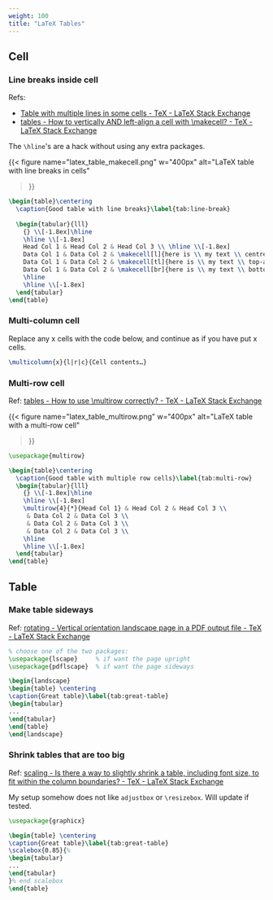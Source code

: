 ```yaml
---
weight: 100
title: "LaTeX Tables"
---
```


## Cell


### Line breaks inside cell

Refs:

- [Table with multiple lines in some cells - TeX - LaTeX Stack Exchange](https://tex.stackexchange.com/a/501507)
- [tables - How to vertically AND left-align a cell with \\makecell? - TeX - LaTeX Stack Exchange](https://tex.stackexchange.com/a/410686)

The `\hline`'s are a hack without using any extra packages.

{{< figure
name="latex_table_makecell.png"
w="400px"
alt="LaTeX table with line breaks in cells"
>}}

```latex {hl_lines="8-10"}
\begin{table}\centering
  \caption{Good table with line breaks}\label{tab:line-break}
  
  \begin{tabular}{lll}
    {} \\[-1.8ex]\hline
    \hline \\[-1.8ex]
    Head Col 1 & Head Col 2 & Head Col 3 \\ \hline \\[-1.8ex]
    Data Col 1 & Data Col 2 & \makecell[l]{here is \\ my text \\ centre-aligned} \\ \hline \\[-1.8ex]
    Data Col 1 & Data Col 2 & \makecell[tl]{here is \\ my text \\ top-aligned} \\ \hline \\[-1.8ex]
    Data Col 1 & Data Col 2 & \makecell[br]{here is \\ my text \\ bottom-aligned} \\
    \hline
    \hline \\[-1.8ex]
  \end{tabular}
\end{table}
```

### Multi-column cell

Replace any x cells with the code below, and continue as if you have put x cells.

```latex
\multicolumn{x}{l|r|c}{Cell contents…}
```

### Multi-row cell

Ref: [tables - How to use \\multirow correctly? - TeX - LaTeX Stack Exchange](https://tex.stackexchange.com/a/585927)

{{< figure
name="latex_table_multirow.png"
w="400px"
alt="LaTeX table with a multi-row cell"
>}}

```latex {hl_lines="8"}
\usepackage{multirow}

\begin{table}\centering
  \caption{Good table with multiple row cells}\label{tab:multi-row}
  \begin{tabular}{lll}
    {} \\[-1.8ex]\hline
    \hline \\[-1.8ex]
    \multirow{4}{*}{Head Col 1} & Head Col 2 & Head Col 3 \\
     & Data Col 2 & Data Col 3 \\
     & Data Col 2 & Data Col 3 \\
     & Data Col 2 & Data Col 3 \\
    \hline
    \hline \\[-1.8ex]
  \end{tabular}
\end{table}
```


## Table

### Make table sideways

Ref: [rotating - Vertical orientation landscape page in a PDF output file - TeX - LaTeX Stack Exchange](https://tex.stackexchange.com/a/231507)

```latex {hl_lines=[5,12]}
% choose one of the two packages:
\usepackage{lscape}     % if want the page upright
\usepackage{pdflscape}  % if want the page sideways

\begin{landscape}
\begin{table} \centering
\caption{Great table}\label{tab:great-table}
\begin{tabular}
...
\end{tabular}
\end{table}
\end{landscape}
```

### Shrink tables that are too big

Ref: [scaling - Is there a way to slightly shrink a table, including font size, to fit within the column boundaries? - TeX - LaTeX Stack Exchange](https://tex.stackexchange.com/a/10865)

My setup somehow does not like `adjustbox` or `\resizebox`. Will update if tested.

```latex {hl_lines=[5,9]}
\usepackage{graphicx}

\begin{table} \centering
\caption{Great table}\label{tab:great-table}
\scalebox{0.85}{%
\begin{tabular}
...
\end{tabular}
}% end scalebox
\end{table}
```

